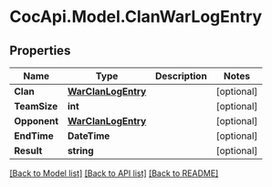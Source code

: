# CocApi.Model.ClanWarLogEntry
## Properties

Name | Type | Description | Notes
------------ | ------------- | ------------- | -------------
**Clan** | [**WarClanLogEntry**](WarClanLogEntry.md) |  | [optional] 
**TeamSize** | **int** |  | [optional] 
**Opponent** | [**WarClanLogEntry**](WarClanLogEntry.md) |  | [optional] 
**EndTime** | **DateTime** |  | [optional] 
**Result** | **string** |  | [optional] 

[[Back to Model list]](../README.md#documentation-for-models) [[Back to API list]](../README.md#documentation-for-api-endpoints) [[Back to README]](../README.md)

